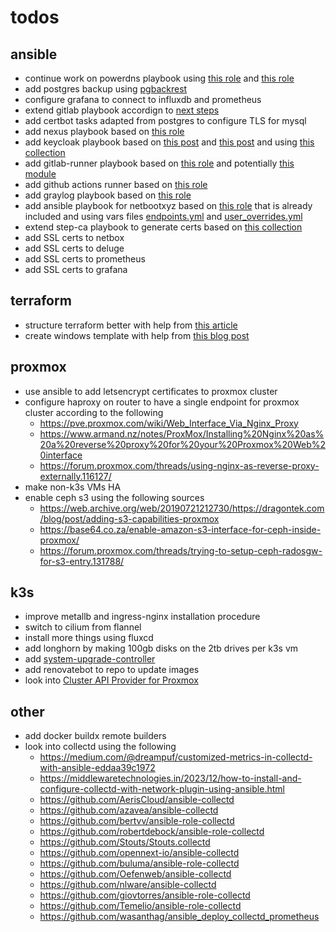 # todos

## ansible
- continue work on powerdns playbook using [this role](https://github.com/PowerDNS/pdns-ansible) and [this role](https://github.com/PowerDNS/pdns_recursor-ansible)
- add postgres backup using [pgbackrest](https://bun.uptrace.dev/postgres/pgbackrest-s3-backups.html)
- configure grafana to connect to influxdb and prometheus
- extend gitlab playbook accordign to [next steps](https://docs.gitlab.com/ee/install/next_steps.html)
- add certbot tasks adapted from postgres to configure TLS for mysql
- add nexus playbook based on [this role](https://github.com/ansible-ThoTeam/nexus3-oss)
- add keycloak playbook based on [this post](https://developers.redhat.com/articles/2023/02/20/automate-your-sso-ansible-and-keycloak) and [this post](https://developers.redhat.com/articles/2022/04/20/deploy-keycloak-single-sign-ansible) and using [this collection](https://github.com/ansible-middleware/keycloak)
- add gitlab-runner playbook based on [this role](https://github.com/riemers/ansible-gitlab-runner) and potentially [this module](https://docs.ansible.com/ansible/latest/collections/community/general/gitlab_runner_module.html)
- add github actions runner based on [this role](https://github.com/MonolithProjects/ansible-github_actions_runner)
- add graylog playbook based on [this role](https://github.com/Graylog2/graylog-ansible-role)
- add ansible playbook for netbootxyz based on [this role](https://github.com/netbootxyz/netboot.xyz/tree/2.0.77/roles/netbootxyz) that is already included and using vars files [endpoints.yml](https://github.com/netbootxyz/netboot.xyz/blob/2.0.77/endpoints.yml) and [user_overrides.yml](https://github.com/netbootxyz/netboot.xyz/blob/2.0.77/user_overrides.yml)
- extend step-ca playbook to generate certs based on [this collection](https://github.com/maxhoesel-ansible/ansible-collection-smallstep)
- add SSL certs to netbox
- add SSL certs to deluge
- add SSL certs to prometheus
- add SSL certs to grafana

## terraform
- structure terraform better with help from [this article](https://12ft.io/proxy?q=https%3A%2F%2Fmedium.com%2Fcodex%2Fterraform-best-practices-limit-resources-in-your-project-a3f3275f7bbf)
- create windows template with help from [this blog post](https://yetiops.net/posts/proxmox-terraform-cloudinit-windows/)

## proxmox
- use ansible to add letsencrypt certificates to proxmox cluster
- configure haproxy on router to have a single endpoint for proxmox cluster according to the following
	* https://pve.proxmox.com/wiki/Web_Interface_Via_Nginx_Proxy
	* https://www.armand.nz/notes/ProxMox/Installing%20Nginx%20as%20a%20reverse%20proxy%20for%20your%20Proxmox%20Web%20interface
	* https://forum.proxmox.com/threads/using-nginx-as-reverse-proxy-externally.116127/
- make non-k3s VMs HA
- enable ceph s3 using the following sources
	* https://web.archive.org/web/20190721212730/https://dragontek.com/blog/post/adding-s3-capabilities-proxmox
	* https://base64.co.za/enable-amazon-s3-interface-for-ceph-inside-proxmox/
	* https://forum.proxmox.com/threads/trying-to-setup-ceph-radosgw-for-s3-entry.131788/

## k3s
- improve metallb and ingress-nginx installation procedure
- switch to cilium from flannel
- install more things using fluxcd
- add longhorn by making 100gb disks on the 2tb drives per k3s vm
- add [system-upgrade-controller](https://github.com/rancher/system-upgrade-controller)
- add renovatebot to repo to update images
- look into [Cluster API Provider for Proxmox](https://github.com/ionos-cloud/cluster-api-provider-proxmox)

## other
- add docker buildx remote builders
- look into collectd using the following
	* https://medium.com/@dreampuf/customized-metrics-in-collectd-with-ansible-eddaa39c1972
	* https://middlewaretechnologies.in/2023/12/how-to-install-and-configure-collectd-with-network-plugin-using-ansible.html
	* https://github.com/AerisCloud/ansible-collectd
	* https://github.com/azavea/ansible-collectd
	* https://github.com/bertvv/ansible-role-collectd
	* https://github.com/robertdebock/ansible-role-collectd
	* https://github.com/Stouts/Stouts.collectd
	* https://github.com/opennext-io/ansible-collectd
	* https://github.com/buluma/ansible-role-collectd
	* https://github.com/Oefenweb/ansible-collectd
	* https://github.com/nlware/ansible-collectd
	* https://github.com/giovtorres/ansible-role-collectd
	* https://github.com/Temelio/ansible-role-collectd
	* https://github.com/wasanthag/ansible_deploy_collectd_prometheus
